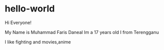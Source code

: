 # hello-world

Hi Everyone!

My Name is Muhammad Faris Daneal
Im a 17 years old
I from Terengganu

I like fighting and movies,anime
